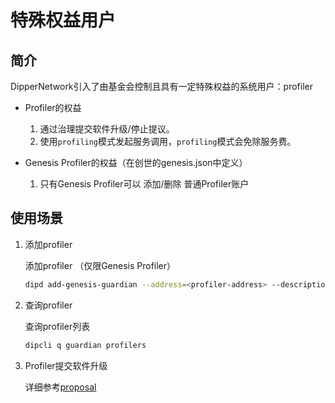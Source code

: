 # 特殊权益用户

## 简介

DipperNetwork引入了由基金会控制且具有一定特殊权益的系统用户：profiler

* Profiler的权益
    1. 通过治理提交软件升级/停止提议。
    2. 使用`profiling`模式发起服务调用，`profiling`模式会免除服务费。

* Genesis Profiler的权益（在创世的genesis.json中定义）
    1. 只有Genesis Profiler可以 添加/删除 普通Profiler账户

## 使用场景

1. 添加profiler

    添加profiler （仅限Genesis Profiler）

    ```bash
    dipd add-genesis-guardian --address=<profiler-address> --description=<profiler-description> --chain-id=dipperhub --from=<key-name>
    ```

2. 查询profiler

    查询profiler列表

    ```bash
    dipcli q guardian profilers
    ```

3. Profiler提交软件升级

    详细参考[proposal](../advanced/how-to-create-proposal.md)

